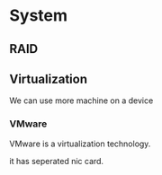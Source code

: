 # System

## RAID

## Virtualization

We can use more machine on a device


### VMware

VMware is a virtualization technology.

it has seperated nic card.



